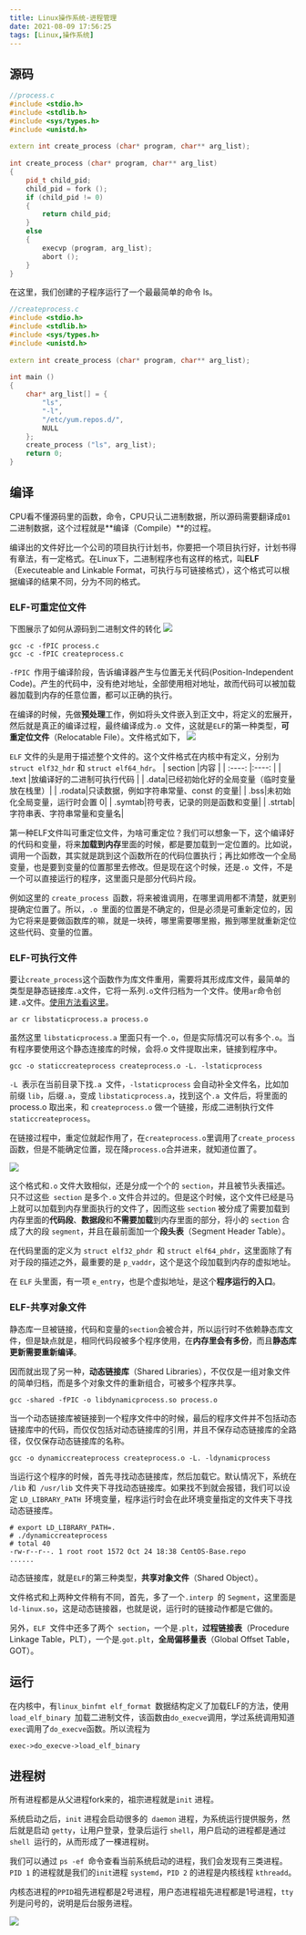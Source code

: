 ```yaml
---
title: Linux操作系统-进程管理
date: 2021-08-09 17:56:25
tags: [Linux,操作系统]
---
```

## 源码
```cpp
//process.c
#include <stdio.h>
#include <stdlib.h>
#include <sys/types.h>
#include <unistd.h>
 
extern int create_process (char* program, char** arg_list);
 
int create_process (char* program, char** arg_list)
{
    pid_t child_pid;
    child_pid = fork ();
    if (child_pid != 0)
    {
        return child_pid;
    }
    else 
    {
        execvp (program, arg_list);
        abort ();
    }
}
```
在这里，我们创建的子程序运行了一个最最简单的命令 ls。
```cpp
//createprocess.c
#include <stdio.h>
#include <stdlib.h>
#include <sys/types.h>
#include <unistd.h>
 
extern int create_process (char* program, char** arg_list);
 
int main ()
{
    char* arg_list[] = {
        "ls",
        "-l",
        "/etc/yum.repos.d/",
        NULL
    };
    create_process ("ls", arg_list);
    return 0;
}
```
## 编译
CPU看不懂源码里的函数，命令，CPU只认二进制数据，所以源码需要翻译成`01`二进制数据，这个过程就是**编译（Compile）**的过程。

编译出的文件好比一个公司的项目执行计划书，你要把一个项目执行好，计划书得有章法，有一定格式。在Linux下，二进制程序也有这样的格式，叫**ELF**（Executeable and Linkable Format，可执行与可链接格式），这个格式可以根据编译的结果不同，分为不同的格式。
### ELF-可重定位文件
下图展示了如何从源码到二进制文件的转化
![](https://gitee.com/dominic_z/markdown_picbed/raw/master/img/20210810085445.png)

```
gcc -c -fPIC process.c
gcc -c -fPIC createprocess.c
```
`-fPIC `作用于编译阶段，告诉编译器产生与位置无关代码(Position-Independent Code)。产生的代码中，没有绝对地址，全部使用相对地址，故而代码可以被加载器加载到内存的任意位置，都可以正确的执行。

在编译的时候，先做**预处理**工作，例如将头文件嵌入到正文中，将定义的宏展开，然后就是真正的编译过程，最终编译成为`.o `文件，这就是` ELF `的第一种类型，**可重定位文件**（Relocatable File）。文件格式如下，
![](https://gitee.com/dominic_z/markdown_picbed/raw/master/img/20210810085520.png)

`ELF` 文件的头是用于描述整个文件的。这个文件格式在内核中有定义，分别为 `struct elf32_hdr` 和 `struct elf64_hdr`。
| section |内容 |
| :----: |:----: |
| .text |放编译好的二进制可执行代码 |
| .data|已经初始化好的全局变量（临时变量放在栈里）|
| .rodata|只读数据，例如字符串常量、const 的变量|
| .bss|未初始化全局变量，运行时会置 0|
| .symtab|符号表，记录的则是函数和变量|
| .strtab|字符串表、字符串常量和变量名|

第一种ELF文件叫可重定位文件，为啥可重定位？我们可以想象一下，这个编译好的代码和变量，将来**加载到内存**里面的时候，都是要加载到一定位置的。比如说，调用一个函数，其实就是跳到这个函数所在的代码位置执行；再比如修改一个全局变量，也是要到变量的位置那里去修改。但是现在这个时候，还是`.o `文件，不是一个可以直接运行的程序，这里面只是部分代码片段。

例如这里的 `create_process `函数，将来被谁调用，在哪里调用都不清楚，就更别提确定位置了。所以，`.o `里面的位置是不确定的，但是必须是可重新定位的，因为它将来是要做函数库的嘛，就是一块砖，哪里需要哪里搬，搬到哪里就重新定位这些代码、变量的位置。
### ELF-可执行文件
要让`create_process`这个函数作为库文件重用，需要将其形成库文件，最简单的类型是静态链接库`.a`文件，它将一系列`.o`文件归档为一个文件。使用`ar`命令创建`.a`文件。[使用方法看这里]()。
```
ar cr libstaticprocess.a process.o
```
虽然这里 `libstaticprocess.a` 里面只有一个`.o`，但是实际情况可以有多个`.o`。当有程序要使用这个静态连接库的时候，会将.o 文件提取出来，链接到程序中。
```
gcc -o staticcreateprocess createprocess.o -L. -lstaticprocess
```

`-L `表示在当前目录下找`.a `文件，`-lstaticprocess` 会自动补全文件名，比如加前缀 `lib`，后缀`.a`，变成 `libstaticprocess.a`，找到这个`.a `文件后，将里面的 process.o 取出来，和 `createprocess.o` 做一个链接，形成二进制执行文件 `staticcreateprocess`。

在链接过程中，重定位就起作用了，在`createprocess.o`里调用了`create_process`函数，但是不能确定位置，现在降`process.o`合并进来，就知道位置了。

![](https://gitee.com/dominic_z/markdown_picbed/raw/master/img/20210810114727.png)

这个格式和`.o` 文件大致相似，还是分成一个个的 `section`，并且被节头表描述。只不过这些` section` 是多个`.o` 文件合并过的。但是这个时候，这个文件已经是马上就可以加载到内存里面执行的文件了，因而这些 `section` 被分成了需要加载到内存里面的**代码段**、**数据段**和**不需要加载**到内存里面的部分，将小的 `section` 合成了大的段 `segment`，并且在最前面加一个**段头表**（Segment Header Table）。

在代码里面的定义为 `struct elf32_phdr `和 `struct elf64_phdr`，这里面除了有对于段的描述之外，最重要的是 `p_vaddr`，这个是这个段加载到内存的虚拟地址。

在 `ELF` 头里面，有一项 `e_entry`，也是个虚拟地址，是这个**程序运行的入口**。

### ELF-共享对象文件

静态库一旦被链接，代码和变量的`section`会被合并，所以运行时不依赖静态库文件，但是缺点就是，相同代码段被多个程序使用，在**内存里会有多份**，而且**静态库更新需要重新编译**。

因而就出现了另一种，**动态链接库**（Shared Libraries），不仅仅是一组对象文件的简单归档，而是多个对象文件的重新组合，可被多个程序共享。

```
gcc -shared -fPIC -o libdynamicprocess.so process.o
```
当一个动态链接库被链接到一个程序文件中的时候，最后的程序文件并不包括动态链接库中的代码，而仅仅包括对动态链接库的引用，并且不保存动态链接库的全路径，仅仅保存动态链接库的名称。
```
gcc -o dynamiccreateprocess createprocess.o -L. -ldynamicprocess
```
当运行这个程序的时候，首先寻找动态链接库，然后加载它。默认情况下，系统在 `/lib` 和` /usr/lib` 文件夹下寻找动态链接库。如果找不到就会报错，我们可以设定 `LD_LIBRARY_PATH `环境变量，程序运行时会在此环境变量指定的文件夹下寻找动态链接库。
```
# export LD_LIBRARY_PATH=.
# ./dynamiccreateprocess
# total 40
-rw-r--r--. 1 root root 1572 Oct 24 18:38 CentOS-Base.repo
......
```
动态链接库，就是` ELF `的第三种类型，**共享对象文件**（Shared Object）。

文件格式和上两种文件稍有不同，首先，多了一个`.interp `的 `Segment`，这里面是 `ld-linux.so`，这是动态链接器，也就是说，运行时的链接动作都是它做的。

另外，`ELF `文件中还多了两个` section`，一个是`.plt`，**过程链接表**（Procedure Linkage Table，PLT），一个是.`got.plt`，**全局偏移量表**（Global Offset Table，GOT）。

## 运行
在内核中，有`linux_binfmt elf_format `数据结构定义了加载ELF的方法，使用`load_elf_binary `加载二进制文件，该函数由`do_execve`调用，学过系统调用知道`exec`调用了`do_execve`函数。所以流程为
```
exec->do_execve->load_elf_binary
```

## 进程树
所有进程都是从父进程fork来的，祖宗进程就是`init` 进程。

系统启动之后，`init` 进程会启动很多的` daemon` 进程，为系统运行提供服务，然后就是启动 `getty`，让用户登录，登录后运行 `shell`，用户启动的进程都是通过 `shell `运行的，从而形成了一棵进程树。

我们可以通过 `ps -ef `命令查看当前系统启动的进程，我们会发现有三类进程。`PID 1` 的进程就是我们的` init `进程 `systemd`，`PID 2` 的进程是内核线程 `kthreadd`。

内核态进程的`PPID`祖先进程都是2号进程，用户态进程祖先进程都是1号进程，`tty`列是问号的，说明是后台服务进程。

![](https://gitee.com/dominic_z/markdown_picbed/raw/master/img/20210810143343.png)